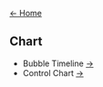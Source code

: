 [<- Home](https://github.com/usds/Data-Visualization-Catalog/blob/main/README.md)

## Chart

* Bubble Timeline [->](https://github.com/usds/Data-Visualization-Catalog/blob/main/Charts/Bubble-Timeline.md)
* Control Chart [-> ](https://github.com/usds/Data-Visualization-Catalog/blob/main/Charts/Control-Chart.md)
